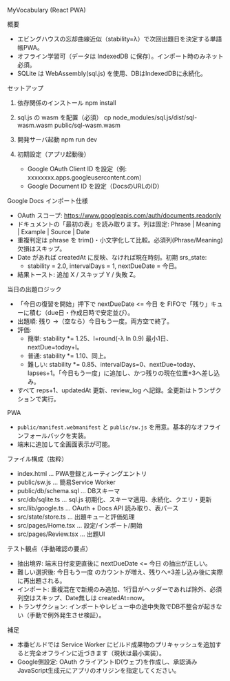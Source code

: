 MyVocabulary (React PWA)

概要
- エビングハウスの忘却曲線近似（stability=λ）で次回出題日を決定する単語帳PWA。
- オフライン学習可（データは IndexedDB に保存）。インポート時のみネット必須。
- SQLite は WebAssembly(sql.js) を使用、DBはIndexedDBに永続化。

セットアップ
1) 依存関係のインストール
   npm install

2) sql.js の wasm を配置（必須）
   cp node_modules/sql.js/dist/sql-wasm.wasm public/sql-wasm.wasm

3) 開発サーバ起動
   npm run dev

4) 初期設定（アプリ起動後）
   - Google OAuth Client ID を設定（例: xxxxxxxx.apps.googleusercontent.com）
   - Google Document ID を設定（DocsのURLのID）

Google Docs インポート仕様
- OAuth スコープ: https://www.googleapis.com/auth/documents.readonly
- ドキュメントの「最初の表」を読み取ります。列は固定: Phrase | Meaning | Example | Source | Date
- 重複判定は phrase を trim()・小文字化して比較。必須列(Phrase/Meaning)欠損はスキップ。
- Date があれば createdAt に反映、なければ現在時刻。初期 srs_state:
  - stability = 2.0, intervalDays = 1, nextDueDate = 今日。
- 結果トースト: 追加 X / スキップ Y / 失敗 Z。

当日の出題ロジック
- 「今日の復習を開始」押下で nextDueDate <= 今日 を FIFOで「残り」キューに積む（due日・作成日時で安定並び）。
- 出題順: 残り →（空なら）今日もう一度。両方空で終了。
- 評価:
  - 簡単: stability *= 1.25、I=round(-λ ln 0.9) 最小1日、nextDue=today+I。
  - 普通: stability *= 1.10、同上。
  - 難しい: stability *= 0.85、intervalDays=0、nextDue=today、lapses+1。「今日もう一度」に追加し、かつ残りの現在位置+3へ差し込み。
- すべて reps+1、updatedAt 更新、review_log へ記録。全更新はトランザクションで実行。

PWA
- `public/manifest.webmanifest` と `public/sw.js` を用意。基本的なオフラインフォールバックを実装。
- 端末に追加して全画面表示が可能。

ファイル構成（抜粋）
- index.html … PWA登録とルーティングエントリ
- public/sw.js … 簡易Service Worker
- public/db/schema.sql … DBスキーマ
- src/db/sqlite.ts … sql.js 初期化、スキーマ適用、永続化、クエリ・更新
- src/lib/google.ts … OAuth + Docs API 読み取り、表パース
- src/state/store.ts … 出題キューと評価処理
- src/pages/Home.tsx … 設定/インポート/開始
- src/pages/Review.tsx … 出題UI

テスト観点（手動確認の要点）
- 抽出境界: 端末日付変更直後に nextDueDate <= 今日 の抽出が正しい。
- 難しい選択後: 今日もう一度 のカウントが増え、残りへ+3差し込み後に実際に再出題される。
- インポート: 重複混在で新規のみ追加、1行目がヘッダーであれば除外、必須列空はスキップ、Date無しは createdAt=now。
- トランザクション: インポートやレビュー中の途中失敗でDB不整合が起きない（手動で例外発生させ検証）。

補足
- 本番ビルドでは Service Worker にビルド成果物のプリキャッシュを追加すると完全オフラインに近づきます（現状は最小実装）。
- Google側設定: OAuth クライアントID(ウェブ)を作成し、承認済みJavaScript生成元にアプリのオリジンを指定してください。

